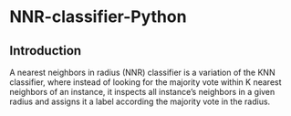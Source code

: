 # NNR-classifier-Python
## Introduction
A nearest neighbors in radius (NNR) classifier is a variation of the KNN classifier,
where instead of looking for the majority vote within K nearest neighbors of an instance, it inspects all
instance’s neighbors in a given radius and assigns it a label according the majority vote in the radius.

